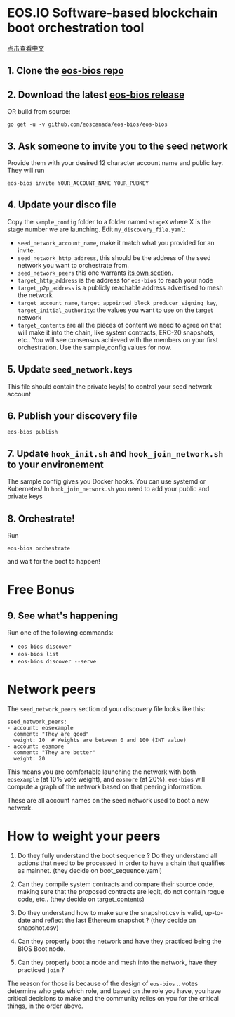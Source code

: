 # EOS.IO Software-based blockchain boot orchestration tool

[点击查看中文](./README.join-cn.md)

## 1. Clone the [eos-bios repo](https://github.com/eoscanada/eos-bios)
## 2. Download the latest [eos-bios release](https://github.com/eoscanada/eos-bios/releases)

OR build from source:
        
    go get -u -v github.com/eoscanada/eos-bios/eos-bios

## 3. Ask someone to invite you to the seed network
Provide them with your desired 12 character account name and public key. They will run 
        
    eos-bios invite YOUR_ACCOUNT_NAME YOUR_PUBKEY

## 4. Update your disco file
Copy the `sample_config` folder to a folder named `stageX` where X is the stage number we are launching. Edit `my_discovery_file.yaml`:
* `seed_network_account_name`, make it match what you provided for an invite.
* `seed_network_http_address`, this should be the address of the seed network you want to orchestrate from.
* `seed_network_peers` this one warrants [its own section](#network-peers).
* `target_http_address` is the address for `eos-bios` to reach your node
* `target_p2p_address` is a publicly reachable address advertised to mesh the network
* `target_account_name`, `target_appointed_block_producer_signing_key`, `target_initial_authority`: the values you want to use on the target network
* `target_contents` are all the pieces of content we need to agree on that will make it into the chain, like system contracts, ERC-20 snapshots, etc.. You will see consensus achieved with the members on your first orchestration. Use the sample_config values for now.
## 5. Update `seed_network.keys`
This file should contain the private key(s) to control your seed network account
## 6. Publish your discovery file

    eos-bios publish

## 7. Update `hook_init.sh` and `hook_join_network.sh` to your environement 
The sample config gives you Docker hooks. You can use systemd or Kubernetes!
In `hook_join_network.sh` you need to add your public and private keys
## 8. Orchestrate!
Run 

    eos-bios orchestrate
    
and wait for the boot to happen!

# Free Bonus

## 9. See what's happening
Run one of the following commands:
* `eos-bios discover`
* `eos-bios list`
* `eos-bios discover --serve`


# Network peers

The `seed_network_peers` section of your discovery file looks like this:

```
seed_network_peers:
- account: eosexample
  comment: "They are good"
  weight: 10  # Weights are between 0 and 100 (INT value)
- account: eosmore
  comment: "They are better"
  weight: 20
```

This means you are comfortable launching the network with both
`eosexample` (at 10% vote weight), and `eosmore` (at 20%). `eos-bios`
will compute a graph of the network based on that peering information.

These are all account names on the seed network used to boot a new
network.

# How to weight your peers

1. Do they fully understand the boot sequence ? Do they understand all
   actions that need to be processed in order to have a chain that
   qualifies as mainnet. (they decide on boot_sequence.yaml)

2. Can they compile system contracts and compare their source code,
   making sure that the proposed contracts are legit, do not contain
   rogue code, etc.. (they decide on target_contents)

3. Do they understand how to make sure the snapshot.csv is valid,
   up-to-date and reflect the last Ethereum snapshot ? (they decide on
   snapshot.csv)

4. Can they properly boot the network and have they practiced being
   the BIOS Boot node.

5. Can they properly boot a node and mesh into the network, have they
   practiced `join` ?


The reason for those is because of the design of `eos-bios` .. votes
determine who gets which role, and based on the role you have, you
have critical decisions to make and the community relies on you for
the critical things, in the order above.
